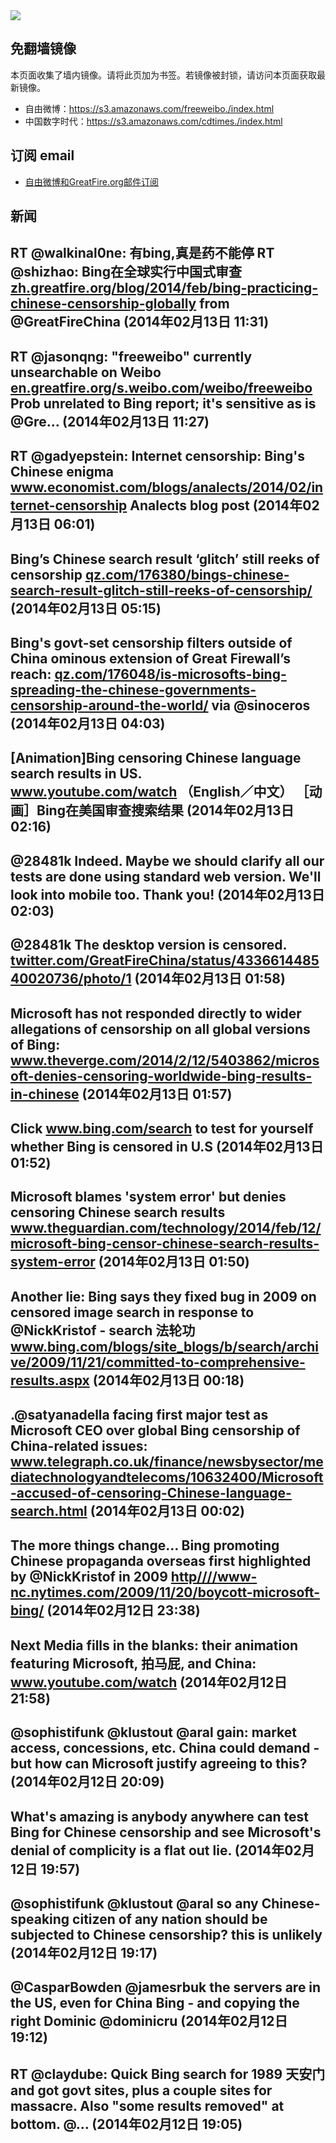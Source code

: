 <img src="logos.png" />

## 免翻墙镜像
本页面收集了墙内镜像。请将此页加为书签。若镜像被封锁，请访问本页面获取最新镜像。
* 自由微博：https://s3.amazonaws.com/freeweibo./index.html
* 中国数字时代：https://s3.amazonaws.com/cdtimes./index.html

## 订阅 email
* <a href="https://greatfire.us7.list-manage.com/subscribe?u=854fca58782082e0cbdf204a0&id=c78949b93c">自由微博和GreatFire.org邮件订阅</a>
		
## 新闻
RT @walkinal0ne: 有bing,真是药不能停 RT @shizhao: Bing在全球实行中国式审查 <a href="https://zh.greatfire.org/blog/2014/feb/bing-practicing-chinese-censorship-globally#.Uvwd7liC47k.twitter">zh.greatfire.org/blog/2014/feb/bing-practicing-chinese-censorship-globally</a> from @GreatFireChina (2014年02月13日 11:31)
 ---
RT @jasonqng: "freeweibo" currently unsearchable on Weibo <a href="https://en.greatfire.org/s.weibo.com/weibo/freeweibo">en.greatfire.org/s.weibo.com/weibo/freeweibo</a> Prob unrelated to Bing report; it's sensitive as is  @Gre… (2014年02月13日 11:27)
 ---
RT @gadyepstein: Internet censorship: Bing's Chinese enigma <a href="http://www.economist.com/blogs/analects/2014/02/internet-censorship">www.economist.com/blogs/analects/2014/02/internet-censorship</a> Analects blog post (2014年02月13日 06:01)
 ---
Bing’s Chinese search result ‘glitch’ still reeks of censorship <a href="http://qz.com/176380/bings-chinese-search-result-glitch-still-reeks-of-censorship/">qz.com/176380/bings-chinese-search-result-glitch-still-reeks-of-censorship/</a> (2014年02月13日 05:15)
 ---
Bing's govt-set censorship filters outside of China ominous extension of Great Firewall’s reach: <a href="http://qz.com/176048/is-microsofts-bing-spreading-the-chinese-governments-censorship-around-the-world/?utm_content=bufferfc2e4&utm_medium=social&utm_source=twitter.com&utm_campaign=buffer">qz.com/176048/is-microsofts-bing-spreading-the-chinese-governments-censorship-around-the-world/</a> via @sinoceros (2014年02月13日 04:03)
 ---
[Animation]Bing censoring Chinese language search results in US.  
<a href="https://www.youtube.com/watch?v=ENM0vxlvGYQ">www.youtube.com/watch</a> （English／中文）
［动画］Bing在美国审查搜索结果 (2014年02月13日 02:16)
 ---
@28481k Indeed. Maybe we should clarify all our tests are done using standard web version. We'll look into mobile too. Thank you! (2014年02月13日 02:03)
 ---
@28481k The desktop version is censored. <a href="https://twitter.com/GreatFireChina/status/433661448540020736/photo/1">twitter.com/GreatFireChina/status/433661448540020736/photo/1</a> (2014年02月13日 01:58)
 ---
Microsoft has not responded directly to wider allegations of censorship on all global versions of Bing: <a href="http://www.theverge.com/2014/2/12/5403862/microsoft-denies-censoring-worldwide-bing-results-in-chinese?utm_content=bufferaec7a&utm_medium=social&utm_source=twitter.com&utm_campaign=buffer">www.theverge.com/2014/2/12/5403862/microsoft-denies-censoring-worldwide-bing-results-in-chinese</a> (2014年02月13日 01:57)
 ---
Click <a href="https://www.bing.com/search?q=%E8%87%AA%E7%94%B1%E9%97%A8&mkt=zh-CN">www.bing.com/search</a> to test for yourself whether Bing is censored in U.S (2014年02月13日 01:52)
 ---
Microsoft blames 'system error' but denies censoring Chinese search results <a href="http://www.theguardian.com/technology/2014/feb/12/microsoft-bing-censor-chinese-search-results-system-error#start-of-comments">www.theguardian.com/technology/2014/feb/12/microsoft-bing-censor-chinese-search-results-system-error</a> (2014年02月13日 01:50)
 ---
Another lie: Bing says they fixed bug in 2009 on censored image search in response to @NickKristof - search 法轮功 <a href="http://www.bing.com/blogs/site_blogs/b/search/archive/2009/11/21/committed-to-comprehensive-results.aspx?utm_content=bufferd372a&utm_medium=social&utm_source=twitter.com&utm_campaign=buffer">www.bing.com/blogs/site_blogs/b/search/archive/2009/11/21/committed-to-comprehensive-results.aspx</a> (2014年02月13日 00:18)
 ---
.@satyanadella facing first major test as Microsoft CEO over global Bing censorship of China-related issues: <a href="http://www.telegraph.co.uk/finance/newsbysector/mediatechnologyandtelecoms/10632400/Microsoft-accused-of-censoring-Chinese-language-search.html?utm_content=buffer52c48&utm_medium=social&utm_source=twitter.com&utm_campaign=buffer">www.telegraph.co.uk/finance/newsbysector/mediatechnologyandtelecoms/10632400/Microsoft-accused-of-censoring-Chinese-language-search.html</a> (2014年02月13日 00:02)
 ---
The more things change... Bing promoting Chinese propaganda overseas first highlighted by @NickKristof in 2009 <a href="HTTP://http:////www-nc.nytimes.com/2009/11/20/boycott-microsoft-bing/?=_php=true&_type=blogs&_php=true&_type=blogs&_php=true&_type=blogs&_php=true&_type=blogs&_php=true&_type=blogs&_php=true&_type=blogs&_php=true&_type=blogs&_r=6&">http////www-nc.nytimes.com/2009/11/20/boycott-microsoft-bing/</a> (2014年02月12日 23:38)
 ---
Next Media fills in the blanks: their animation featuring Microsoft, 拍马屁, and China:  <a href="http://www.youtube.com/watch?v=ENM0vxlvGYQ">www.youtube.com/watch</a> (2014年02月12日 21:58)
 ---
@sophistifunk @klustout @aral gain: market access, concessions, etc. China could demand - but how can Microsoft justify agreeing to this? (2014年02月12日 20:09)
 ---
What's amazing is anybody anywhere can test Bing for Chinese censorship and see Microsoft's denial of complicity is a flat out lie. (2014年02月12日 19:57)
 ---
@sophistifunk @klustout @aral so any Chinese-speaking citizen of any nation should be subjected to Chinese censorship? this is unlikely (2014年02月12日 19:17)
 ---
@CasparBowden @jamesrbuk  the servers are in the US, even for China Bing - and copying the right Dominic @dominicru (2014年02月12日 19:12)
 ---
RT @claydube: Quick Bing search for 1989 天安门 and got govt sites, plus a couple sites for massacre. Also "some results removed" at bottom. @… (2014年02月12日 19:05)
 ---
